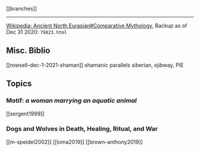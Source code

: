 [[branches]]

---

[Wikipedia: Ancient North Eurasian#Comparative Mythology](https://en.wikipedia.org/wiki/Ancient-North-Eurasian#Comparative-mythology), Backup as of Dec 31 2020: `79823.html`

## Misc. Biblio
[[rowsell-dec-1-2021-shaman]] shamanic parallels siberian, ojibway, PIE

## Topics
### Motif: *a woman marrying an aquatic animal*
[[sergent1999]]

### Dogs and Wolves in Death, Healing, Ritual, and War
[[m-speidel2002]]
[[loma2019]]
[[brown-anthony2019]]